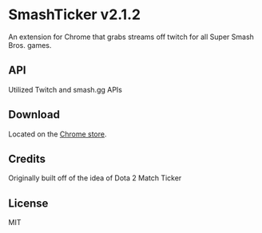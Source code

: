 # SmashTicker v2.1.2

An extension for Chrome that grabs streams off twitch for all Super Smash Bros. games.

## API
Utilized Twitch and smash.gg APIs

## Download
Located on the [Chrome store](https://chrome.google.com/webstore/detail/super-smash-bros-stream-l/nhjklhalmbccpfhpnedcleiabpkocggi).

## Credits
Originally built off of the idea of Dota 2 Match Ticker

## License
MIT
